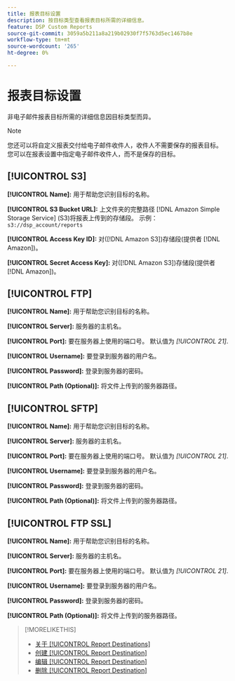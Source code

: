 ```yaml
---
title: 报表目标设置
description: 按目标类型查看报表目标所需的详细信息。
feature: DSP Custom Reports
source-git-commit: 3059a5b211a8a219b02930f7f5763d5ec1467b8e
workflow-type: tm+mt
source-wordcount: '265'
ht-degree: 0%

---
```


# 报表目标设置

非电子邮件报表目标所需的详细信息因目标类型而异。

>[!NOTE]
>
> 您还可以将自定义报表交付给电子邮件收件人，收件人不需要保存的报表目标。 您可以在报表设置中指定电子邮件收件人，而不是保存的目标。

## [!UICONTROL S3]

**[!UICONTROL Name]:** 用于帮助您识别目标的名称。

**[!UICONTROL S3 Bucket URL]:** 上文件夹的完整路径 [!DNL Amazon Simple Storage Service] (S3)将报表上传到的存储段。 示例： `s3://dsp_account/reports`

**[!UICONTROL Access Key ID]:** 对([!DNL Amazon S3])存储段(提供者 [!DNL Amazon])。

**[!UICONTROL Secret Access Key]:** 对([!DNL Amazon S3])存储段(提供者 [!DNL Amazon])。

## [!UICONTROL FTP]

**[!UICONTROL Name]:** 用于帮助您识别目标的名称。

**[!UICONTROL Server]:** 服务器的主机名。

**[!UICONTROL Port]:** 要在服务器上使用的端口号。 默认值为 *[!UICONTROL 21]*.

**[!UICONTROL Username]:** 要登录到服务器的用户名。

**[!UICONTROL Password]:** 登录到服务器的密码。

**[!UICONTROL Path (Optional)]:** 将文件上传到的服务器路径。

## [!UICONTROL SFTP]

**[!UICONTROL Name]:** 用于帮助您识别目标的名称。

**[!UICONTROL Server]:** 服务器的主机名。

**[!UICONTROL Port]:** 要在服务器上使用的端口号。 默认值为 *[!UICONTROL 21]*.

**[!UICONTROL Username]:** 要登录到服务器的用户名。

**[!UICONTROL Password]:** 登录到服务器的密码。

**[!UICONTROL Path (Optional)]:** 将文件上传到的服务器路径。

## [!UICONTROL FTP SSL]

**[!UICONTROL Name]:** 用于帮助您识别目标的名称。

**[!UICONTROL Server]:** 服务器的主机名。

**[!UICONTROL Port]:** 要在服务器上使用的端口号。 默认值为 *[!UICONTROL 21]*.

**[!UICONTROL Username]:** 要登录到服务器的用户名。

**[!UICONTROL Password]:** 登录到服务器的密码。

**[!UICONTROL Path (Optional)]:** 将文件上传到的服务器路径。

>[!MORELIKETHIS]
>
>* [关于 [!UICONTROL Report Destinations]](/help/dsp/reports/report-destinations/report-destination-about.md)
>* [创建 [!UICONTROL Report Destination]](/help/dsp/reports/report-destinations/report-destination-create.md)
>* [编辑 [!UICONTROL Report Destination]](/help/dsp/reports/report-destinations/report-destination-edit.md)
>* [删除 [!UICONTROL Report Destination]](/help/dsp/reports/report-destinations/report-destination-delete.md)

